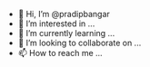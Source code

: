 - 👋 Hi, I’m @pradipbangar
- 👀 I’m interested in ...
- 🌱 I’m currently learning ...
- 💞️ I’m looking to collaborate on ...
- 📫 How to reach me ...

<!---
pradipbangar/pradipbangar is a ✨ special ✨ repository because its `README.md` (this file) appears on your GitHub profile.
You can click the Preview link to take a look at your changes.
--->
